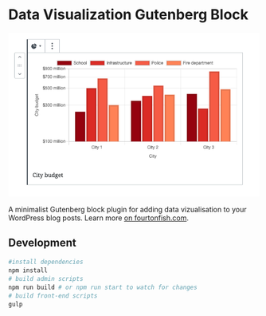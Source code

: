 # Data Visualization Gutenberg Block

![Preview of the data visualization Gutenberg block for WordPress](img/dataviz-gutenberg-block-preview-screenshot.png)

A minimalist Gutenberg block plugin for adding data vizualisation to your WordPress blog posts. Learn more [on fourtonfish.com](https://fourtonfish.com/project/data-visualization-gutenberg-block/).

## Development

```sh
#install dependencies
npm install
# build admin scripts
npm run build # or npm run start to watch for changes
# build front-end scripts
gulp
```

